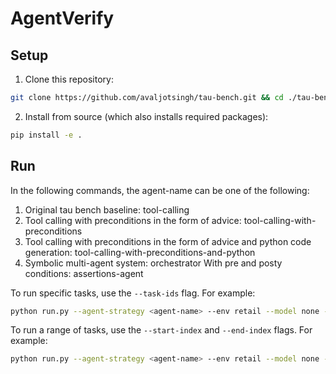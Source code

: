 # AgentVerify

## Setup

1. Clone this repository:

```bash
git clone https://github.com/avaljotsingh/tau-bench.git && cd ./tau-bench
```

2. Install from source (which also installs required packages):

```bash
pip install -e .
```


## Run

In the following commands, the agent-name can be one of the following: 
1. Original tau bench baseline: tool-calling 
2. Tool calling with preconditions in the form of advice: tool-calling-with-preconditions 
3. Tool calling with preconditions in the form of advice and python code generation: tool-calling-with-preconditions-and-python 
4. Symbolic multi-agent system: orchestrator 
With pre and posty conditions: assertions-agent 


To run specific tasks, use the `--task-ids` flag. For example:

```bash
python run.py --agent-strategy <agent-name> --env retail --model none --model-provider openai --user-model none --user-model-provider openai --user-strategy llm --max-concurrency 10 --task-ids 1
```

To run a range of tasks, use the `--start-index` and `--end-index` flags. For example:
 
 ```bash
python run.py --agent-strategy <agent-name> --env retail --model none --model-provider openai --user-model none --user-model-provider openai --user-strategy llm --max-concurrency 10 --start-index 10 --end-index 100
```

